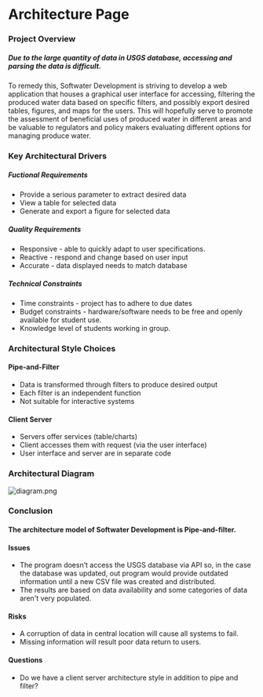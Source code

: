 
# Architecture Page
### Project Overview

#####  Due to the large quantity of data in USGS database, accessing and parsing the data is difficult. 
To remedy this, Softwater Development is striving to develop a web application that houses a graphical user interface for accessing, filtering the produced water data based on specific filters, and possibly export desired tables, figures, and maps for the users. 
This will hopefully serve to promote the assessment of beneficial uses of produced water in different areas and be valuable to regulators and policy makers evaluating different options for managing produce water.


### Key Architectural Drivers
##### Fuctional Requirements
* Provide a serious parameter to extract desired data
* View a table for selected data
* Generate and export a figure for selected data


##### Quality Requirements
* Responsive - able to quickly adapt to user specifications.
* Reactive - respond and change based on user input
* Accurate - data displayed needs to match database


##### Technical Constraints
* Time constraints - project has to adhere to due dates
* Budget constraints - hardware/software needs to be free and openly available for student use.
* Knowledge level of students working in group.

### Architectural Style Choices
#### Pipe-and-Filter
* Data is transformed through filters to produce desired output
* Each filter is an independent function
* Not suitable for interactive systems

#### Client Server
* Servers offer services (table/charts)
* Client accesses them with request (via the user interface)
* User interface and server are in separate code 

### Architectural Diagram
![diagram.png](https://cdn.discordapp.com/attachments/750087437182828619/772670263157325824/Diagram.PNG)

### Conclusion 
#### The architecture model of Softwater Development is Pipe-and-filter.

#### Issues
* The program doesn’t access the USGS database via API so, in the case the database was updated, out program would provide outdated information until a new CSV file was created and distributed.
* The results are based on data availability and some categories of data aren't very populated.

#### Risks
* A corruption of data in central location will cause all systems to fail.
* Missing information will result poor data return to users.

#### Questions
* Do we have a client server architecture style in addition to pipe and filter?










